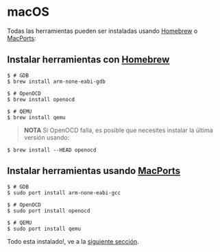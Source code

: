 # macOS

Todas las herramientas pueden ser instaladas usando [Homebrew] o [MacPorts]:

[Homebrew]: http://brew.sh/
[MacPorts]: https://www.macports.org/

## Instalar herramientas con [Homebrew]

``` text
$ # GDB
$ brew install arm-none-eabi-gdb

$ # OpenOCD
$ brew install openocd

$ # QEMU
$ brew install qemu
```

> **NOTA** Si OpenOCD falla, es posible que necesites instalar la última versión usando:
```text
$ brew install --HEAD openocd
```

## Instalar herramientas usando [MacPorts]

``` text
$ # GDB
$ sudo port install arm-none-eabi-gcc

$ # OpenOCD
$ sudo port install openocd

$ # QEMU
$ sudo port install qemu
```



Todo esta instalado!, ve a la [siguiente sección].

[siguiente sección]: verify.md
